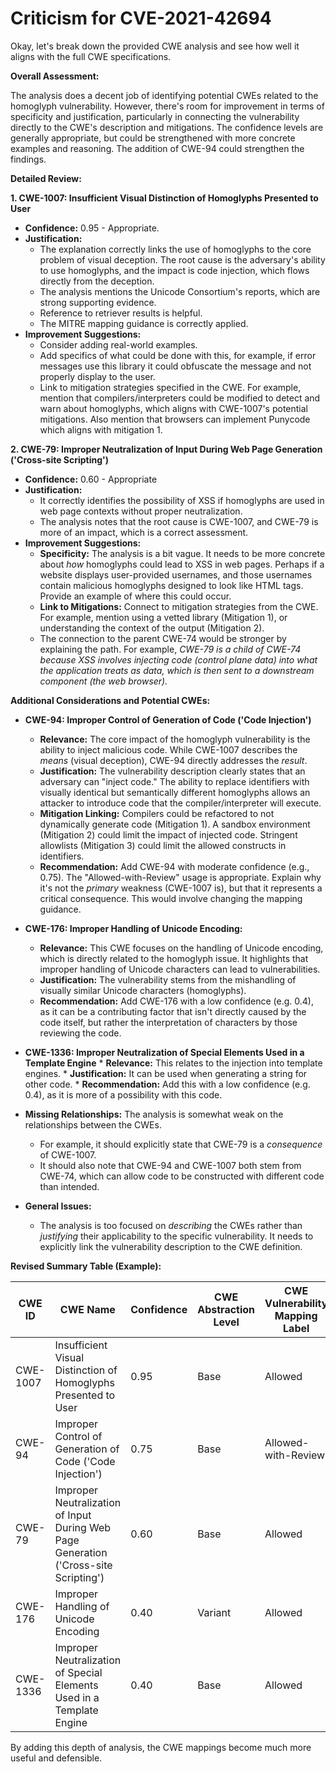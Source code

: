 # Criticism for CVE-2021-42694

Okay, let's break down the provided CWE analysis and see how well it aligns with the full CWE specifications.

**Overall Assessment:**

The analysis does a decent job of identifying potential CWEs related to the homoglyph vulnerability. However, there's room for improvement in terms of specificity and justification, particularly in connecting the vulnerability directly to the CWE's description and mitigations. The confidence levels are generally appropriate, but could be strengthened with more concrete examples and reasoning. The addition of CWE-94 could strengthen the findings.

**Detailed Review:**

**1. CWE-1007: Insufficient Visual Distinction of Homoglyphs Presented to User**

*   **Confidence:** 0.95 - Appropriate.
*   **Justification:**
    *   The explanation correctly links the use of homoglyphs to the core problem of visual deception. The root cause is the adversary's ability to use homoglyphs, and the impact is code injection, which flows directly from the deception.
    *   The analysis mentions the Unicode Consortium's reports, which are strong supporting evidence.
    *   Reference to retriever results is helpful.
    *   The MITRE mapping guidance is correctly applied.
*   **Improvement Suggestions:**
    *   Consider adding real-world examples.
    *   Add specifics of what could be done with this, for example, if error messages use this library it could obfuscate the message and not properly display to the user.
    *   Link to mitigation strategies specified in the CWE.  For example, mention that compilers/interpreters could be modified to detect and warn about homoglyphs, which aligns with CWE-1007's potential mitigations.  Also mention that browsers can implement Punycode which aligns with mitigation 1.

**2. CWE-79: Improper Neutralization of Input During Web Page Generation ('Cross-site Scripting')**

*   **Confidence:** 0.60 - Appropriate
*   **Justification:**
    *   It correctly identifies the possibility of XSS if homoglyphs are used in web page contexts without proper neutralization.
    *   The analysis notes that the root cause is CWE-1007, and CWE-79 is more of an impact, which is a correct assessment.
*   **Improvement Suggestions:**
    *   **Specificity:** The analysis is a bit vague. It needs to be more concrete about *how* homoglyphs could lead to XSS in web pages. Perhaps if a website displays user-provided usernames, and those usernames contain malicious homoglyphs designed to look like HTML tags. Provide an example of where this could occur.
    *   **Link to Mitigations:** Connect to mitigation strategies from the CWE. For example, mention using a vetted library (Mitigation 1), or understanding the context of the output (Mitigation 2).
    *   The connection to the parent CWE-74 would be stronger by explaining the path. For example, *CWE-79 is a child of CWE-74 because XSS involves injecting code (control plane data) into what the application treats as data, which is then sent to a downstream component (the web browser).*

**Additional Considerations and Potential CWEs:**

*   **CWE-94: Improper Control of Generation of Code ('Code Injection')**
    *   **Relevance:** The core impact of the homoglyph vulnerability is the ability to inject malicious code. While CWE-1007 describes the *means* (visual deception), CWE-94 directly addresses the *result*.
    *   **Justification:**  The vulnerability description clearly states that an adversary can "inject code."  The ability to replace identifiers with visually identical but semantically different homoglyphs allows an attacker to introduce code that the compiler/interpreter will execute.
    *   **Mitigation Linking:**  Compilers could be refactored to not dynamically generate code (Mitigation 1).  A sandbox environment (Mitigation 2) could limit the impact of injected code.  Stringent allowlists (Mitigation 3) could limit the allowed constructs in identifiers.
    *   **Recommendation:** Add CWE-94 with moderate confidence (e.g., 0.75). The "Allowed-with-Review" usage is appropriate.  Explain why it's not the *primary* weakness (CWE-1007 is), but that it represents a critical consequence. This would involve changing the mapping guidance.
*   **CWE-176: Improper Handling of Unicode Encoding:**
    *   **Relevance:** This CWE focuses on the handling of Unicode encoding, which is directly related to the homoglyph issue. It highlights that improper handling of Unicode characters can lead to vulnerabilities.
    *   **Justification:** The vulnerability stems from the mishandling of visually similar Unicode characters (homoglyphs).
    *   **Recommendation:** Add CWE-176 with a low confidence (e.g. 0.4), as it can be a contributing factor that isn't directly caused by the code itself, but rather the interpretation of characters by those reviewing the code.
*   **CWE-1336: Improper Neutralization of Special Elements Used in a Template Engine**
        *   **Relevance:** This relates to the injection into template engines.
        *   **Justification:** It can be used when generating a string for other code.
        *   **Recommendation:** Add this with a low confidence (e.g. 0.4), as it is more of a possibility with this code.

*   **Missing Relationships:**  The analysis is somewhat weak on the relationships between the CWEs.
    *   For example, it should explicitly state that CWE-79 is a *consequence* of CWE-1007.
    *   It should also note that CWE-94 and CWE-1007 both stem from CWE-74, which can allow code to be constructed with different code than intended.

*   **General Issues:**
    *   The analysis is too focused on *describing* the CWEs rather than *justifying* their applicability to the specific vulnerability. It needs to explicitly link the vulnerability description to the CWE definition.

**Revised Summary Table (Example):**

| CWE ID    | CWE Name                                                                 | Confidence | CWE Abstraction Level | CWE Vulnerability Mapping Label | CWE-Vulnerability Mapping Notes |
|-----------|--------------------------------------------------------------------------|------------|-----------------------|---------------------------------|-----------------------------------|
| CWE-1007  | Insufficient Visual Distinction of Homoglyphs Presented to User | 0.95       | Base                  | Allowed                         | Primary weakness; enables deception. |
| CWE-94    | Improper Control of Generation of Code ('Code Injection')| 0.75       | Base                  | Allowed-with-Review              | Consequence of CWE-1007; code injection. |
| CWE-79    | Improper Neutralization of Input During Web Page Generation ('Cross-site Scripting') | 0.60       | Base                  | Allowed                         | Potential consequence if homoglyphs are used in web pages. |
| CWE-176  | Improper Handling of Unicode Encoding                                                               | 0.40       | Variant                   | Allowed                         | Can be a contributing factor. |
| CWE-1336  | Improper Neutralization of Special Elements Used in a Template Engine                                                               | 0.40       | Base                  | Allowed                         | Potential consequence if used in template engines. |

By adding this depth of analysis, the CWE mappings become much more useful and defensible.